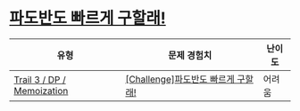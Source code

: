 # [파도반도 빠르게 구할래!](https://www.codetree.ai/trails/complete/curated-cards/challenge-dp-padovan-td)

|유형|문제 경험치|난이도|
|---|---|---|
|[Trail 3 / DP / Memoization](https://www.codetree.ai/trail-info/novice-high/)|[[Challenge]파도반도 빠르게 구할래!](https://www.codetree.ai/trails/complete/curated-cards/challenge-dp-padovan-td/)|어려움|

